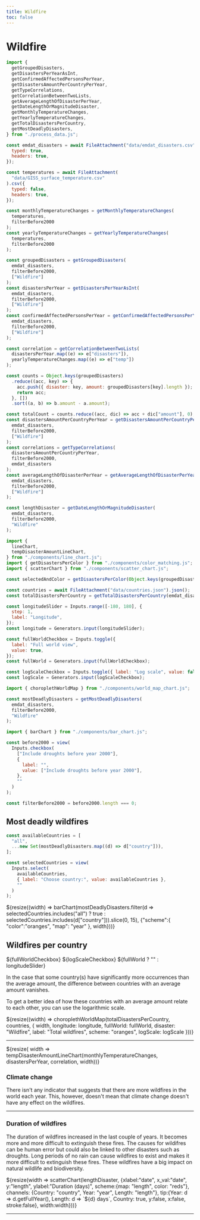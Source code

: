 ```yaml
---
title: Wildfire
toc: false
---
```


# Wildfire

<!-- Load and transform the data -->
<style>
.hero {
display: flex;
flex-direction: column;
align-items: center;
font-family: var(--sans-serif);
margin: 4rem 0 8rem;
text-wrap: balance;
text-align: center;
}

.hero h1 {
margin: 2rem 0;
max-width: none;
font-size: 14vw;
font-weight: 900;
line-height: 1;
background: linear-gradient(30deg, var(--theme-foreground-focus), currentColor);
-webkit-background-clip: text;
-webkit-text-fill-color: transparent;
background-clip: text;
}

.hero h2 {
margin: 0;
max-width: 34em;
font-size: 20px;
font-style: initial;
font-weight: 500;
line-height: 1.5;
color: var(--theme-foreground-muted);
}

@media (min-width: 640px) {
.hero h1 {
font-size: 90px;
}
}

</style>

```js
import {
  getGroupedDisasters,
  getDisastersPerYearAsInt,
  getConfirmedAffectedPersonsPerYear,
  getDisastersAmountPerCountryPerYear,
  getTypeCorrelations,
  getCorrelationBetweenTwoLists,
  getAverageLengthOfDisasterPerYear,
  getDateLengthOrMagnitudeDisaster,
  getMonthlyTemperatureChanges,
  getYearlyTemperatureChanges,
  getTotalDisastersPerCountry,
  getMostDeadlyDisasters,
} from "./process_data.js";

const emdat_disasters = await FileAttachment("data/emdat_disasters.csv").csv({
  typed: true,
  headers: true,
});

const temperatures = await FileAttachment(
  "data/GISS_surface_temperature.csv"
).csv({
  typed: false,
  headers: true,
});

const monthlyTemperatureChanges = getMonthlyTemperatureChanges(
  temperatures,
  filterBefore2000
);
const yearlyTemperatureChanges = getYearlyTemperatureChanges(
  temperatures,
  filterBefore2000
);

const groupedDisasters = getGroupedDisasters(
  emdat_disasters,
  filterBefore2000,
  ["Wildfire"]
);
const disastersPerYear = getDisastersPerYearAsInt(
  emdat_disasters,
  filterBefore2000,
  ["Wildfire"]
);
const confirmedAffectedPersonsPerYear = getConfirmedAffectedPersonsPerYear(
  emdat_disasters,
  filterBefore2000,
  ["Wildfire"]
);

const correlation = getCorrelationBetweenTwoLists(
  disastersPerYear.map((e) => e["disasters"]),
  yearlyTemperatureChanges.map((e) => e["temp"])
);

const counts = Object.keys(groupedDisasters)
  .reduce((acc, key) => {
    acc.push({ disaster: key, amount: groupedDisasters[key].length });
    return acc;
  }, [])
  .sort((a, b) => b.amount - a.amount);

const totalCount = counts.reduce((acc, dic) => acc + dic["amount"], 0);
const disastersAmountPerCountryPerYear = getDisastersAmountPerCountryPerYear(
  emdat_disasters,
  filterBefore2000,
  ["Wildfire"]
);
const correlations = getTypeCorrelations(
  disastersAmountPerCountryPerYear,
  filterBefore2000,
  emdat_disasters
);
const averageLengthOfDisasterPerYear = getAverageLengthOfDisasterPerYear(
  emdat_disasters,
  filterBefore2000,
  ["Wildfire"]
);

const lengthDisaster = getDateLengthOrMagnitudeDisaster(
  emdat_disasters,
  filterBefore2000,
  "Wildfire"
);
```

```js
import {
  lineChart,
  tempDisasterAmountLineChart,
} from "./components/line_chart.js";
import { getDisastersPerColor } from "./components/color_matching.js";
import { scatterChart } from "./components/scatter_chart.js";
```

```js
const selectedAndColor = getDisastersPerColor(Object.keys(groupedDisasters));
```

```js
const countries = await FileAttachment("data/countries.json").json();
const totalDisastersPerCountry = getTotalDisastersPerCountry(emdat_disasters);

const longitudeSlider = Inputs.range([-180, 180], {
  step: 1,
  label: "Longitude",
});
const longitude = Generators.input(longitudeSlider);

const fullWorldCheckbox = Inputs.toggle({
  label: "Full world view",
  value: true,
});
const fullWorld = Generators.input(fullWorldCheckbox);

const logScaleCheckbox = Inputs.toggle({ label: "Log scale", value: false });
const logScale = Generators.input(logScaleCheckbox);

import { choroplethWorldMap } from "./components/world_map_chart.js";

const mostDeadlyDisasters = getMostDeadlyDisasters(
  emdat_disasters,
  filterBefore2000,
  "Wildfire"
);

import { barChart } from "./components/bar_chart.js";
```

```js
const before2000 = view(
  Inputs.checkbox(
    ["Include droughts before year 2000"],
    {
      label: "",
      value: ["Include droughts before year 2000"],
    },
    ""
  )
);
```

```js
const filterBefore2000 = before2000.length === 0;
```

## Most deadly wildfires

```js
const availableCountries = [
  "all",
  ...new Set(mostDeadlyDisasters.map((d) => d["country"])),
];

const selectedCountries = view(
  Inputs.select(
    availableCountries,
    { label: "Choose country:", value: availableCountries },
    ""
  )
);
```

<div>
    <div>
        ${resize((width) => barChart(mostDeadlyDisasters.filter(d => selectedCountries.includes("all") ? true : selectedCountries.includes(d["country"])).slice(0, 15),
            {"scheme":{
                "color":"oranges",
                "map": "year"
            }, width}))}
    </div>
</div>

## Wildfires per country

<div class="grid grid-cols-2">
    <div>
        ${fullWorldCheckbox}
        ${logScaleCheckbox}
        ${fullWorld ? "" : longitudeSlider}
        <p>In the case that some country(s) have significantly more occurrences than the average amount, the difference between countries with an average amount vanishes. </p>
        <p>To get a better idea of how these countries with an average amount relate to each other, you can use the logarithmic scale.</p>    </div>
    <div class="">
        ${resize((width) => choroplethWorldMap(totalDisastersPerCountry, countries, {
            width, 
            longitude: longitude,
            fullWorld: fullWorld,
            disaster: "Wildfire",
            label: "Total wildfires",
            scheme: "oranges",
            logScale: logScale
        }))}
    </div>
</div>

---

<div class="grid grid-cols-2">
  <div>
    ${resize( width => tempDisasterAmountLineChart(monthlyTemperatureChanges, disastersPerYear, correlation, width))}
  </div>
  <div>
    <p>
    <h3>Climate change</h3>
    There isn't any indicator that suggests that there are more wildfires in the world each year. This, however, doesn't mean that climate change doesn't have any effect on the wildfires.
    </p>
  </div>
</div>

---

<div class="grid grid-cols-2">
  <div>
    <p>
    <h3>Duration of wildfires</h3>
    The duration of wildfires increased in the last couple of years. It becomes more and more difficult to extinguish these fires. The causes for wildifres can be human error but could also be linked to other disasters such as droughts. Long periods of no rain can cause wildfires to exist and makes it more difficult to extinguish these fires. These wildfires have a big impact on natural wildlife and biodiversity. 
    </p>
  </div>
  <div>
    ${resize(width => scatterChart(lengthDisaster, {xlabel:"date", x_val:"date", y:"length", ylabel:"Duration (days)", scheme:{map: "length", color: "reds"}, channels: {Country: "country", Year: "year", Length: "length"}, tip:{Year: d => d.getFullYear(), Length: d => `${d} days`, Country: true, y:false, x:false, stroke:false}, width:width}))}
  </div>
</div>

---
